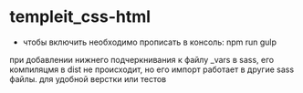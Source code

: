 # templeit_css-html

- чтобы включить необходимо прописать в консоль: npm run gulp

при добавлении нижнего подчеркнивания к файлу \_vars в sass, его компиляцмя в dist не происходит, но его импорт работает в другие sass файлы.
для удобной верстки или тестов

